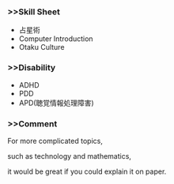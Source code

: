 ### >>Skill Sheet
* 占星術
* Computer Introduction
* Otaku Culture

### >>Disability
* ADHD
* PDD
* APD(聴覚情報処理障害)

### >>Comment
For more complicated topics, 

such as technology and mathematics,

it would be great if you could explain it on paper.
